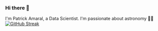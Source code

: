 ### Hi there 👋
I'm Patrick Amaral, a Data Scientist. I'm passionate about astronomy 🔭✨
[![GitHub Streak](https://streak-stats.demolab.com?user=Phomint&mode=weekly)](https://git.io/streak-stats)

<!--
**Phomint/Phomint** is a ✨ _special_ ✨ repository because its `README.md` (this file) appears on your GitHub profile.

Here are some ideas to get you started:

- 🔭 I’m currently working on ...
- 🌱 I’m currently learning ...
- 👯 I’m looking to collaborate on ...
- 🤔 I’m looking for help with ...
- 💬 Ask me about ...
- 📫 How to reach me: ...
- 😄 Pronouns: ...
- ⚡ Fun fact: ...
-->
